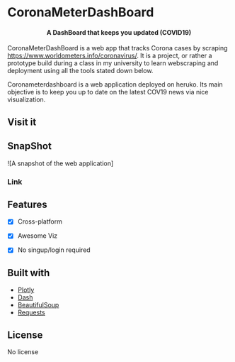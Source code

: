 # CoronaMeterDashBoard


<h4 align="center">A DashBoard that keeps you updated  (COVID19)</h4>

CoronaMeterDashBoard is a web app that tracks Corona cases by scraping https://www.worldometers.info/coronavirus/.
It is a project, or rather a prototype build during a class in my university to learn webscraping and deployment using all the tools stated down below.

Coronameterdashboard is a web application deployed on heruko. Its main objective is to keep you up to date on the latest COV19 news via nice visualization.


## Visit it

## SnapShot
![A snapshot of the web application]

### Link
[FR]: https://coronameterdashboard.herokuapp.com/


## Features

- [x] Cross-platform
- [x] Awesome Viz
- [x] No singup/login required



## Built with
- [Plotly](https://plotly.com/python/)
- [Dash](https://plotly.com/dash/)
- [BeautifulSoup](https://www.crummy.com/software/BeautifulSoup/bs4/doc/)
- [Requests](https://requests.readthedocs.io/en/master/)

## License

No license
